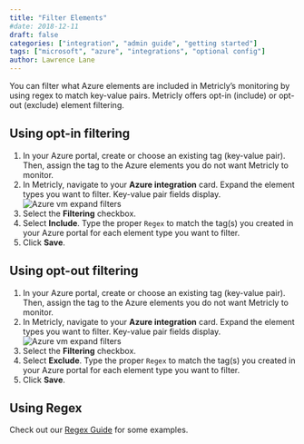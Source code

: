 ```yaml
---
title: "Filter Elements"
#date: 2018-12-11
draft: false
categories: ["integration", "admin guide", "getting started"]
tags: ["microsoft", "azure", "integrations", "optional config"]
author: Lawrence Lane
---
```

You can filter what Azure elements are included in Metricly’s monitoring by using regex to match key-value pairs. Metricly offers opt-in (include) or opt-out (exclude) element filtering.

## Using opt-in filtering
1. In your Azure portal, create or choose an existing tag (key-value pair). Then, assign the tag to the Azure elements you do not want Metricly to monitor.
2. In Metricly, navigate to your **Azure integration** card. Expand the element types you want to filter. Key-value pair fields display.
![Azure vm expand filters](/images/azure-filter-elements/azure-vm-expand-filters.png)
3. Select the **Filtering** checkbox.
4. Select **Include**. Type the proper `Regex` to match the tag(s) you created in your Azure portal for each element type you want to filter.
5. Click **Save**.

## Using opt-out filtering
1. In your Azure portal, create or choose an existing tag (key-value pair). Then, assign the tag to the Azure elements you do not want Metricly to monitor.
2. In Metricly, navigate to your **Azure integration** card. Expand the element types you want to filter. Key-value pair fields display.
![Azure vm expand filters](/images/azure-filter-elements/azure-vm-expand-filters.png)
3. Select the **Filtering** checkbox.
4. Select **Exclude**. Type the proper `Regex` to match the tag(s) you created in your Azure portal for each element type you want to filter.
5. Click **Save**.

## Using Regex
Check out our [Regex Guide][1] for some examples.

[1]: /alerts-notifications/policies/regex-guide
